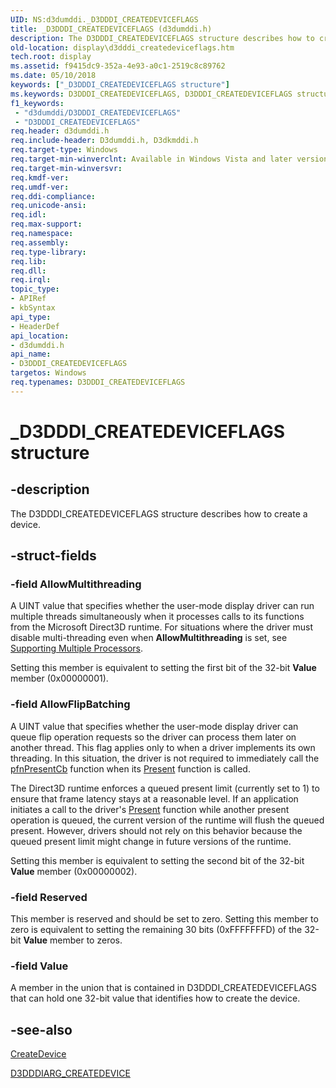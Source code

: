 ```yaml
---
UID: NS:d3dumddi._D3DDDI_CREATEDEVICEFLAGS
title: _D3DDDI_CREATEDEVICEFLAGS (d3dumddi.h)
description: The D3DDDI_CREATEDEVICEFLAGS structure describes how to create a device.
old-location: display\d3dddi_createdeviceflags.htm
tech.root: display
ms.assetid: f9415dc9-352a-4e93-a0c1-2519c8c89762
ms.date: 05/10/2018
keywords: ["_D3DDDI_CREATEDEVICEFLAGS structure"]
ms.keywords: D3DDDI_CREATEDEVICEFLAGS, D3DDDI_CREATEDEVICEFLAGS structure [Display Devices], D3D_other_Structs_45151acf-e91a-454b-be32-b7b7aaa619e9.xml, _D3DDDI_CREATEDEVICEFLAGS, d3dumddi/D3DDDI_CREATEDEVICEFLAGS, display.d3dddi_createdeviceflags
f1_keywords:
 - "d3dumddi/D3DDDI_CREATEDEVICEFLAGS"
 - "D3DDDI_CREATEDEVICEFLAGS"
req.header: d3dumddi.h
req.include-header: D3dumddi.h, D3dkmddi.h
req.target-type: Windows
req.target-min-winverclnt: Available in Windows Vista and later versions of the Windows operating systems.
req.target-min-winversvr: 
req.kmdf-ver: 
req.umdf-ver: 
req.ddi-compliance: 
req.unicode-ansi: 
req.idl: 
req.max-support: 
req.namespace: 
req.assembly: 
req.type-library: 
req.lib: 
req.dll: 
req.irql: 
topic_type:
- APIRef
- kbSyntax
api_type:
- HeaderDef
api_location:
- d3dumddi.h
api_name:
- D3DDDI_CREATEDEVICEFLAGS
targetos: Windows
req.typenames: D3DDDI_CREATEDEVICEFLAGS
---
```


# _D3DDDI_CREATEDEVICEFLAGS structure


## -description


The D3DDDI_CREATEDEVICEFLAGS structure describes how to create a device.


## -struct-fields




### -field AllowMultithreading

A UINT value that specifies whether the user-mode display driver can run multiple threads simultaneously when it processes calls to its functions from the Microsoft Direct3D runtime. For situations where the driver must disable multi-threading even when <b>AllowMultithreading</b> is set, see <a href="https://docs.microsoft.com/windows-hardware/drivers/display/supporting-multiple-processors">Supporting Multiple Processors</a>. 

Setting this member is equivalent to setting the first bit of the 32-bit <b>Value</b> member (0x00000001).


### -field AllowFlipBatching

A UINT value that specifies whether the user-mode display driver can queue flip operation requests so the driver can process them later on another thread. This flag applies only to when a driver implements its own threading. In this situation, the driver is not required to immediately call the <a href="https://docs.microsoft.com/windows-hardware/drivers/ddi/d3dumddi/nc-d3dumddi-pfnd3dddi_presentcb">pfnPresentCb</a> function when its <a href="https://docs.microsoft.com/windows-hardware/drivers/ddi/d3dumddi/nc-d3dumddi-pfnd3dddi_present">Present</a> function is called. 

The Direct3D runtime enforces a queued present limit (currently set to 1) to ensure that frame latency stays at a reasonable level. If an application initiates a call to the driver's <a href="https://docs.microsoft.com/windows-hardware/drivers/ddi/d3dumddi/nc-d3dumddi-pfnd3dddi_present">Present</a> function while another present operation is queued, the current version of the runtime will flush the queued present. However, drivers should not rely on this behavior because the queued present limit might change in future versions of the runtime.

Setting this member is equivalent to setting the second bit of the 32-bit <b>Value</b> member (0x00000002).


### -field Reserved

This member is reserved and should be set to zero. Setting this member to zero is equivalent to setting the remaining 30 bits (0xFFFFFFFD) of the 32-bit <b>Value</b> member to zeros.


### -field Value

A member in the union that is contained in D3DDDI_CREATEDEVICEFLAGS that can hold one 32-bit value that identifies how to create the device.


## -see-also




<a href="https://docs.microsoft.com/windows-hardware/drivers/ddi/d3dumddi/nc-d3dumddi-pfnd3dddi_createdevice">CreateDevice</a>



<a href="https://docs.microsoft.com/windows-hardware/drivers/ddi/d3dumddi/ns-d3dumddi-_d3dddiarg_createdevice">D3DDDIARG_CREATEDEVICE</a>
 

 

